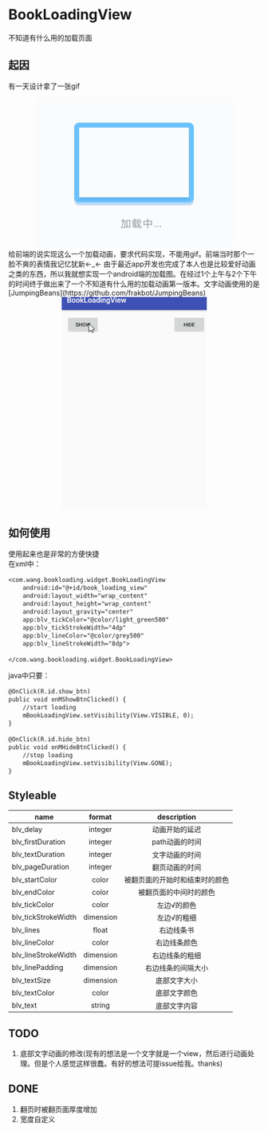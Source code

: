 # BookLoadingView
不知道有什么用的加载页面
## 起因 ##
有一天设计拿了一张gif
<div align=center>
	<img src="img/source.gif">
</div>
给前端的说实现这么一个加载动画，要求代码实现，不能用gif。前端当时那个一脸不爽的表情我记忆犹新←_←  
由于最近app开发也完成了本人也是比较爱好动画之类的东西，所以我就想实现一个android端的加载图。在经过1个上午与2个下午的时间终于做出来了一个不知道有什么用的加载动画第一版本。文字动画使用的是[JumpingBeans](https://github.com/frakbot/JumpingBeans)
<div align=center>
	<img src="img/show.gif">
</div>

## 如何使用 ##
使用起来也是非常的方便快捷  
在xml中：  

    <com.wang.bookloading.widget.BookLoadingView
        android:id="@+id/book_loading_view"
        android:layout_width="wrap_content"
        android:layout_height="wrap_content"
        android:layout_gravity="center"
        app:blv_tickColor="@color/light_green500"
        app:blv_tickStrokeWidth="4dp"
        app:blv_lineColor="@color/grey500"
        app:blv_lineStrokeWidth="8dp">

    </com.wang.bookloading.widget.BookLoadingView>  

java中只要：  

    @OnClick(R.id.show_btn)
    public void onMShowBtnClicked() {
        //start loading
        mBookLoadingView.setVisibility(View.VISIBLE, 0);
    }

    @OnClick(R.id.hide_btn)
    public void onMHideBtnClicked() {
        //stop loading
        mBookLoadingView.setVisibility(View.GONE);
    }

## Styleable ##
<table>
<thead>
<tr>
<th align="center">name</th>
<th align="center">format</th>
<th align="center">description</th>
</tr>
</thead>
<tbody>

<tr>
<td align="left">blv_delay</td>
<td align="center">integer</td>
<td align="center">动画开始的延迟</td>
</tr>

<tr>
<td align="left">blv_firstDuration</td>
<td align="center">integer</td>
<td align="center">path动画的时间</td>
</tr>

<tr>
<td align="left">blv_textDuration</td>
<td align="center">integer</td>
<td align="center">文字动画的时间</td>
</tr>

<tr>
<td align="left">blv_pageDuration</td>
<td align="center">integer</td>
<td align="center">翻页动画的时间</td>
</tr>

<tr>
<td align="left">blv_startColor</td>
<td align="center">color</td>
<td align="center">被翻页面的开始时和结束时的颜色</td>
</tr>

<tr>
<td align="left">blv_endColor</td>
<td align="center">color</td>
<td align="center">被翻页面的中间时的颜色</td>
</tr>

<tr>
<td align="left">blv_tickColor</td>
<td align="center">color</td>
<td align="center">左边√的颜色</td>
</tr>

<tr>
<td align="left">blv_tickStrokeWidth</td>
<td align="center">dimension</td>
<td align="center">左边√的粗细</td>
</tr>

<tr>
<td align="left">blv_lines</td>
<td align="center">float</td>
<td align="center">右边线条书</td>
</tr>

<tr>
<td align="left">blv_lineColor</td>
<td align="center">color</td>
<td align="center">右边线条颜色</td>
</tr>

<tr>
<td align="left">blv_lineStrokeWidth</td>
<td align="center">dimension</td>
<td align="center">右边线条的粗细</td>
</tr>

<tr>
<td align="left">blv_linePadding</td>
<td align="center">dimension</td>
<td align="center">右边线条的间隔大小</td>
</tr>

<tr>
<td align="left">blv_textSize</td>
<td align="center">dimension</td>
<td align="center">底部文字大小</td>
</tr>

<tr>
<td align="left">blv_textColor</td>
<td align="center">color</td>
<td align="center">底部文字颜色</td>
</tr>

<tr>
<td align="left">blv_text</td>
<td align="center">string</td>
<td align="center">底部文字内容</td>
</tr>

</tbody>
</table>

## TODO ##
<ol>
  <li>底部文字动画的修改(现有的想法是一个文字就是一个view，然后进行动画处理。但是个人感觉这样很蠢。有好的想法可提issue给我。thanks)</li>
</ol>

## DONE ##
<ol>
  <li>翻页时被翻页面厚度增加</li>
  <li>宽度自定义</li>
</ol>